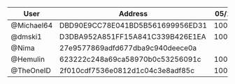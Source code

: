 | User      | Address | 05/10 | 12/10 | 19/10 | 26/10 |
|-----------| -------- | -------- |-------|-------|-------|
| @Michael64 | DBD90E9CC78E041BD5B561699956ED31	| 10000 | 10000 | 10000 | 10000 |
| @dmski1 | D3DBA952A851FF15A841C339B426E1EA	| 10000 | 10000 | 10000 | 10000 |
| @Nima | 27e9577869adfd677dba9c940deece0a	|  | 10000 |  | 10000 |
| @Hemulin | 623222c248a69ca58970b0c53256091c	| 10000 | 10000 | 10000 | 10000 |
| @TheOneID | 2f010cdf7536e0812d1c04c3e8adf85c | 10000 | 10000 | | |
